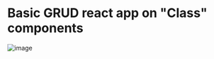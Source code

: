 # Basic GRUD react app on "Сlass" components
![image](https://user-images.githubusercontent.com/87074772/160585676-56cb8a52-29d0-4f3b-a51b-ea7d587e99a0.png)
